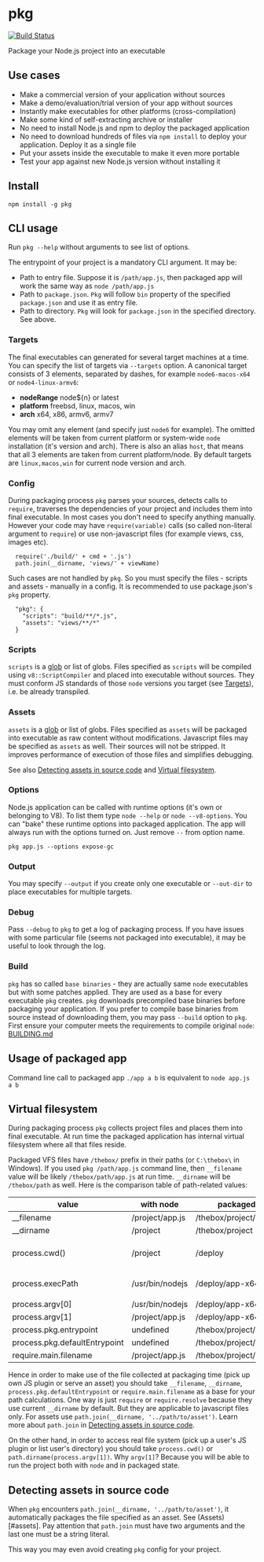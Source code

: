 # pkg

[![Build Status](https://travis-ci.com/zeit/pkg.svg?token=CPbpm6MRBVbWVmDFaLxs&branch=master)](https://travis-ci.com/zeit/pkg)

Package your Node.js project into an executable

## Use cases

* Make a commercial version of your application without sources
* Make a demo/evaluation/trial version of your app without sources
* Instantly make executables for other platforms (cross-compilation)
* Make some kind of self-extracting archive or installer
* No need to install Node.js and npm to deploy the packaged application
* No need to download hundreds of files via `npm install` to deploy
your application. Deploy it as a single file
* Put your assets inside the executable to make it even more portable
* Test your app against new Node.js version without installing it

## Install

```
npm install -g pkg
```

## CLI usage

Run `pkg --help` without arguments to see list of options.

The entrypoint of your project is a mandatory CLI argument.
It may be:

* Path to entry file. Suppose it is `/path/app.js`, then
packaged app will work the same way as `node /path/app.js`
* Path to `package.json`. `Pkg` will follow `bin` property of
the specified `package.json` and use it as entry file.
* Path to directory. `Pkg` will look for `package.json` in
the specified directory. See above.

### Targets

The final executables can generated for several target machines
at a time. You can specify the list of targets via `--targets`
option. A canonical target consists of 3 elements, separated by
dashes, for example `node6-macos-x64` or `node4-linux-armv6`:

* **nodeRange** node${n} or latest
* **platform** freebsd, linux, macos, win
* **arch** x64, x86, armv6, armv7

You may omit any element (and specify just `node6` for example).
The omitted elements will be taken from current platform or
system-wide `node` installation (it's version and arch).
There is also an alias `host`, that means that all 3 elements
are taken from current platform/node. By default targets are
`linux,macos,win` for current node version and arch.

### Config

During packaging process `pkg` parses your sources, detects
calls to `require`, traverses the dependencies of your project
and includes them into final executable. In most cases you
don't need to specify anything manually. However your code
may have `require(variable)` calls (so called non-literal
argument to `require`) or use non-javascript files (for
example views, css, images etc).
```
  require('./build/' + cmd + '.js')
  path.join(__dirname, 'views/' + viewName)
```
Such cases are not handled by `pkg`. So you must specify the
files - scripts and assets - manually in a config. It is
recommended to use package.json's `pkg` property.
```
  "pkg": {
    "scripts": "build/**/*.js",
    "assets": "views/**/*"
  }
```


### Scripts

`scripts` is a [glob](https://github.com/sindresorhus/globby)
or list of globs. Files specified as `scripts` will be compiled
using `v8::ScriptCompiler` and placed into executable without
sources. They must conform JS standards of those `node` versions
you target (see [Targets](#targets)), i.e. be already transpiled.

### Assets

`assets` is a [glob](https://github.com/sindresorhus/globby)
or list of globs. Files specified as `assets` will be packaged
into executable as raw content without modifications. Javascript
files may be specified as `assets` as well. Their sources will
not be stripped. It improves performance of execution of those
files and simplifies debugging.

See also
[Detecting assets in source code](#detecting-assets-in-source-code) and
[Virtual filesystem](#virtual-filesystem).

### Options

Node.js application can be called with runtime options (it's own
or belonging to V8). To list them type `node --help` or
`node --v8-options`. You can "bake" these runtime options into
packaged application. The app will always run with the options
turned on. Just remove `--` from option name.
```
pkg app.js --options expose-gc
```

### Output

You may specify `--output` if you create only one executable
or `--out-dir` to place executables for multiple targets.

### Debug

Pass `--debug` to `pkg` to get a log of packaging process.
If you have issues with some particular file (seems not packaged
into executable), it may be useful to look through the log.

### Build

`pkg` has so called `base binaries` - they are actually same
`node` executables but with some patches applied. They are
used as a base for every executable `pkg` creates. `pkg`
downloads precompiled base binaries before packaging your
application. If you prefer to compile base binaries from
source instead of downloading them, you may pass `--build`
option to `pkg`. First ensure your computer meets the
requirements to compile original `node`:
[BUILDING.md](https://github.com/nodejs/node/blob/master/BUILDING.md)

## Usage of packaged app

Command line call to packaged app `./app a b` is equivalent
to `node app.js a b`

## Virtual filesystem

During packaging process `pkg` collects project files and places
them into final executable. At run time the packaged application has
internal virtual filesystem where all that files reside.

Packaged VFS files have `/thebox/` prefix in their paths (or
`C:\thebox\` in Windows). If you used `pkg /path/app.js` command line,
then `__filename` value will be likely `/thebox/path/app.js`
at run time. `__dirname` will be `/thebox/path` as well. Here is
the comparison table of path-related values:

value                          | with node           | packaged                 | comments
-------------------------------|---------------------|--------------------------|-----------
__filename                     | /project/app.js     | /thebox/project/app.js   |
__dirname                      | /project            | /thebox/project          |
process.cwd()                  | /project            | /deploy                  | suppose the app is called ...
process.execPath               | /usr/bin/nodejs     | /deploy/app-x64          | `app-x64` and run in `/deploy`
process.argv[0]                | /usr/bin/nodejs     | /deploy/app-x64          |
process.argv[1]                | /project/app.js     | /deploy/app-x64          |
process.pkg.entrypoint         | undefined           | /thebox/project/app.js   |
process.pkg.defaultEntrypoint  | undefined           | /thebox/project/app.js   |
require.main.filename          | /project/app.js     | /thebox/project/app.js   |

Hence in order to make use of the file collected at packaging
time (pick up own JS plugin or serve an asset) you should take
`__filename`, `__dirname`, `process.pkg.defaultEntrypoint`
or `require.main.filename` as a base for your path calculations.
One way is just `require` or `require.resolve` because they use
current `__dirname` by default. But they are applicable to
javascript files only. For assets use
`path.join(__dirname, '../path/to/asset')`. Learn more about
`path.join` in
[Detecting assets in source code](#detecting-assets-in-source-code).

On the other hand, in order to access real file system (pick
up a user's JS plugin or list user's directory) you should take
`process.cwd()` or `path.dirname(process.argv[1])`. Why `argv[1]`?
Because you will be able to run the project both with `node`
and in packaged state.

## Detecting assets in source code

When `pkg` encounters `path.join(__dirname, '../path/to/asset')`,
it automatically packages the file specified as an asset. See
(Assets)[#assets]. Pay attention that `path.join` must have two
arguments and the last one must be a string literal.

This way you may even avoid creating `pkg` config for your project.
